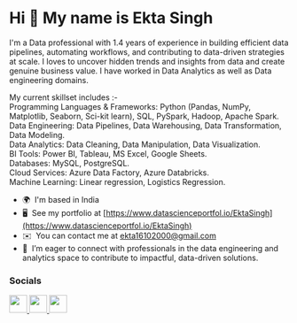 Hi 👋 My name is Ekta Singh
===========================

I'm a Data professional with 1.4 years of experience in building efficient data pipelines, automating workflows, and contributing to data-driven strategies at scale.
I loves to uncover hidden trends and insights from data and create genuine business value. I have worked in Data Analytics as well as Data engineering domains.    

My current skillset includes :-  
Programming Languages & Frameworks: Python (Pandas, NumPy, Matplotlib, Seaborn, Sci-kit learn), SQL, PySpark, Hadoop, Apache Spark.  
Data Engineering: Data Pipelines, Data Warehousing, Data Transformation, Data Modeling.  
Data Analytics: Data Cleaning, Data Manipulation, Data Visualization.  
BI Tools: Power BI, Tableau, MS Excel, Google Sheets.  
Databases: MySQL, PostgreSQL.  
Cloud Services: Azure Data Factory, Azure Databricks.  
Machine Learning: Linear regression, Logistics Regression.  

* 🌍  I'm based in India
* 🖥️  See my portfolio at [https://www.datascienceportfol.io/EktaSingh](https://www.datascienceportfol.io/EktaSingh)
* ✉️  You can contact me at [ekta16102000@gmail.com](mailto:ekta16102000@gmail.com)
* 🤝  I’m eager to connect with professionals in the data engineering and analytics space to contribute to impactful, data-driven solutions.



### Socials

<p align="left"> <a href="https://www.github.com/ektasingh1" target="_blank" rel="noreferrer"> <picture> <source media="(prefers-color-scheme: dark)" srcset="https://raw.githubusercontent.com/danielcranney/readme-generator/main/public/icons/socials/github-dark.svg" /> <source media="(prefers-color-scheme: light)" srcset="https://raw.githubusercontent.com/danielcranney/readme-generator/main/public/icons/socials/github.svg" /> <img src="https://raw.githubusercontent.com/danielcranney/readme-generator/main/public/icons/socials/github.svg" width="32" height="32" /> </picture> </a> <a href="http://www.instagram.com/ektaaa111" target="_blank" rel="noreferrer"> <picture> <source media="(prefers-color-scheme: dark)" srcset="https://raw.githubusercontent.com/danielcranney/readme-generator/main/public/icons/socials/instagram-dark.svg" /> <source media="(prefers-color-scheme: light)" srcset="https://raw.githubusercontent.com/danielcranney/readme-generator/main/public/icons/socials/instagram.svg" /> <img src="https://raw.githubusercontent.com/danielcranney/readme-generator/main/public/icons/socials/instagram.svg" width="32" height="32" /> </picture> </a> <a href="https://www.linkedin.com/in/www.linkedin.com/in/ekta-singh-6b6aa51b6" target="_blank" rel="noreferrer"> <picture> <source media="(prefers-color-scheme: dark)" srcset="https://raw.githubusercontent.com/danielcranney/readme-generator/main/public/icons/socials/linkedin-dark.svg" /> <source media="(prefers-color-scheme: light)" srcset="https://raw.githubusercontent.com/danielcranney/readme-generator/main/public/icons/socials/linkedin.svg" /> <img src="https://raw.githubusercontent.com/danielcranney/readme-generator/main/public/icons/socials/linkedin.svg" width="32" height="32" /> </picture> </a></p>
